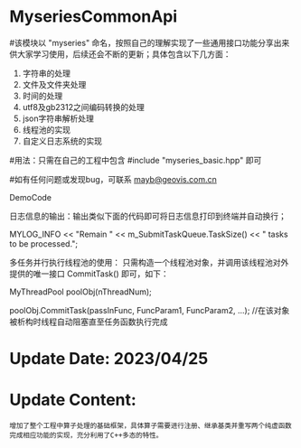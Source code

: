 # MyseriesCommonApi

#该模块以 "myseries" 命名，按照自己的理解实现了一些通用接口功能分享出来供大家学习使用，后续还会不断的更新；具体包含以下几方面：

1. 字符串的处理
2. 文件及文件夹处理
3. 时间的处理
4. utf8及gb2312之间编码转换的处理
5. json字符串解析处理
6. 线程池的实现
7. 自定义日志系统的实现

#用法：只需在自己的工程中包含 #include "myseries_basic.hpp"  即可

#如有任何问题或发现bug，可联系 mayb@geovis.com.cn


DemoCode

日志信息的输出：输出类似下面的代码即可将日志信息打印到终端并自动换行；

MYLOG_INFO << "Remain " << m_SubmitTaskQueue.TaskSize() << " tasks to be processed.";


多任务并行执行线程池的使用： 只需构造一个线程池对象，并调用该线程池对外提供的唯一接口 CommitTask() 即可，如下：

MyThreadPool poolObj(nThreadNum);

poolObj.CommitTask(passInFunc, FuncParam1, FuncParam2, ...);    //在该对象被析构时线程自动阻塞直至任务函数执行完成


# Update Date: 2023/04/25

# Update Content: 

	增加了整个工程中算子处理的基础框架，具体算子需要进行注册、继承基类并重写两个纯虚函数完成相应功能的实现，充分利用了C++多态的特性。